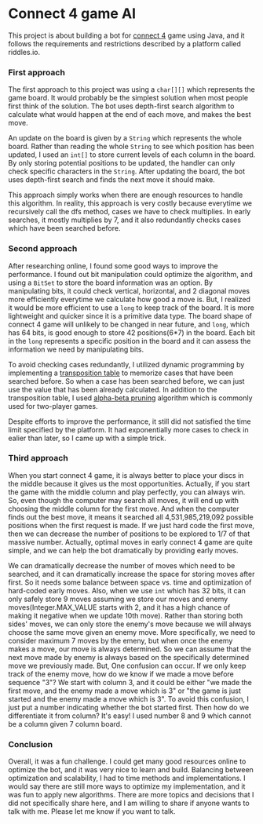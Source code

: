# Connect 4 game AI
This project is about building a bot for [connect 4](https://en.wikipedia.org/wiki/Connect_Four) game using Java, and it follows the requirements and restrictions described by a platform called riddles.io.
### First approach
The first approach to this project was using a `char[][]` which represents the game board. It would probably be the simplest solution when most people first think of the solution. The bot uses depth-first search algorithm to calculate what would happen at the end of each move, and makes the best move.

An update on the board is given by a `String` which represents the whole board. Rather than reading the whole `String` to see which position has been updated, I used an `int[]` to store current levels of each column in the board. By only storing potential positions to be updated, the handler can only check specific characters in the `String`. After updating the board, the bot uses depth-first search and finds the next move it should make.

This approach simply works when there are enough resources to handle this algorithm. In reality, this approach is very costly because everytime we recursively call the dfs method, cases we have to check multiplies. In early searches, it mostly multiplies by 7, and it also redundantly checks cases which have been searched before.

### Second approach
After researching online, I found some good ways to improve the performance. I found out bit manipulation could optimize the algorithm, and using a `BitSet` to store the board information was an option. By manipulating bits, it could check vertical, horizontal, and 2 diagonal moves more efficiently everytime we calculate how good a move is. But, I realized it would be more efficient to use a `long` to keep track of the board. It is more lightweight and quicker since it is a primitive data type. The board shape of connect 4 game will unlikely to be changed in near future, and `long`, which has 64 bits, is good enough to store 42 positions(6*7) in the board. Each bit in the `long` represents a specific position in the board and it can assess the information we need by manipulating bits.

To avoid checking cases redundantly, I utilized dynamic programming by implementing a [transposition table](https://en.wikipedia.org/wiki/Transposition_table) to memorize cases that have been searched before. So when a case has been searched before, we can just use the value that has been already calculated. In addition to the transposition table, I used [alpha-beta pruning](https://en.wikipedia.org/wiki/Alpha%E2%80%93beta_pruning) algorithm which is commonly used for two-player games. 

Despite efforts to improve the performance, it still did not satisfied the time limit specified by the platform. It had exponentially more cases to check in ealier than later, so I came up with a simple trick.

### Third approach
When you start connect 4 game, it is always better to place your discs in the middle because it gives us the most opportunities. Actually, if you start the game with the middle column and play perfectly, you can always win. So, even though the computer may search all moves, it will end up with choosing the middle column for the first move. And when the computer finds out the best move, it means it searched all 4,531,985,219,092 possible positions when the first request is made. If we just hard code the first move, then we can decrease the number of positions to be explored to 1/7 of that massive number. Actually, optimal moves in early connect 4 game are quite simple, and we can help the bot dramatically by providing early moves.

We can dramatically decrease the number of moves which need to be searched, and it can dramatically increase the space for storing moves after first. So it needs some balance between space vs. time and optimization of hard-coded early moves. Also, when we use `int` which has 32 bits, it can only safely store 9 moves assuming we store our moves and enemy moves(Integer.MAX_VALUE starts with 2, and it has a high chance of making it negative when we update 10th move). Rather than storing both sides' moves, we can only store the enemy's move because we will always choose the same move given an enemy move. More specifically, we need to consider maximum 7 moves by the emeny, but when once the enemy makes a move, our move is always determined. So we can assume that the next move made by enemy is always based on the specifically determined move we previously made. But, One confusion can occur. If we only keep track of the enemy move, how do we know if we made a move before sequence "3"? We start with column 3, and it could be either "we made the first move, and the enemy made a move which is 3" or "the game is just started and the enemy made a move which is 3". To avoid this confusion, I just put a number indicating whether the bot started first. Then how do we differentiate it from column? It's easy! I used number 8 and 9 which cannot be a column given 7 column board.

### Conclusion
Overall, it was a fun challenge. I could get many good resources online to optimize the bot, and it was very nice to learn and build. Balancing between optimization and scalability, I had to time methods and implementations. I would say there are still more ways to optimize my implementation, and it was fun to apply new algorithms. There are more topics and decisions that I did not specifically share here, and I am willing to share if anyone wants to talk with me. Please let me know if you want to talk. 